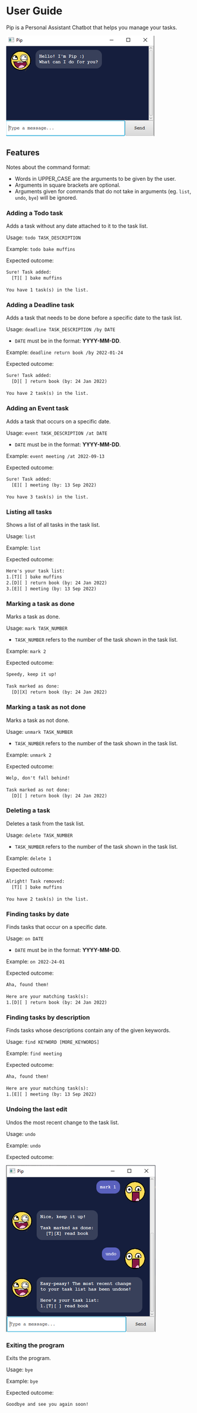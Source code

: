 # User Guide

Pip is a Personal Assistant Chatbot that helps you manage your tasks.

![Welcome](images/WelcomeUi.png)

## Features 

Notes about the command format:

- Words in UPPER_CASE are the arguments to be given by the user.
- Arguments in square brackets are optional.
- Arguments given for commands that do not take in arguments
(eg. `list`, `undo`, `bye`) will be ignored.

### Adding a Todo task

Adds a task without any date attached to it to the task list.

Usage: `todo TASK_DESCRIPTION`

Example: `todo bake muffins`

Expected outcome:
```
Sure! Task added:
  [T][ ] bake muffins
  
You have 1 task(s) in the list.
```

### Adding a Deadline task

Adds a task that needs to be done before a specific date to the task list.

Usage: `deadline TASK_DESCRIPTION /by DATE`

- `DATE` must be in the format: **YYYY-MM-DD**.

Example: `deadline return book /by 2022-01-24`

Expected outcome:
```
Sure! Task added:
  [D][ ] return book (by: 24 Jan 2022)
  
You have 2 task(s) in the list.
```

### Adding an Event task

Adds a task that occurs on a specific date.

Usage: `event TASK_DESCRIPTION /at DATE`

- `DATE` must be in the format: **YYYY-MM-DD**.

Example: `event meeting /at 2022-09-13`

Expected outcome:
```
Sure! Task added:
  [E][ ] meeting (by: 13 Sep 2022)
  
You have 3 task(s) in the list.
```

### Listing all tasks

Shows a list of all tasks in the task list.

Usage: `list`

Example: `list`

Expected outcome:
```
Here's your task list:
1.[T][ ] bake muffins
2.[D][ ] return book (by: 24 Jan 2022)
3.[E][ ] meeting (by: 13 Sep 2022)
```

### Marking a task as done

Marks a task as done.

Usage: `mark TASK_NUMBER`

- `TASK_NUMBER` refers to the number of the task shown in the task list.

Example: `mark 2`

Expected outcome:
```
Speedy, keep it up!

Task marked as done:
  [D][X] return book (by: 24 Jan 2022)
```

### Marking a task as not done

Marks a task as not done.

Usage: `unmark TASK_NUMBER`

- `TASK_NUMBER` refers to the number of the task shown in the task list.

Example: `unmark 2`

Expected outcome:
```
Welp, don't fall behind!

Task marked as not done:
  [D][ ] return book (by: 24 Jan 2022)
```

### Deleting a task

Deletes a task from the task list.

Usage: `delete TASK_NUMBER`

- `TASK_NUMBER` refers to the number of the task shown in the task list.

Example: `delete 1`

Expected outcome:
```
Alright! Task removed:
  [T][ ] bake muffins
  
You have 2 task(s) in the list.
```

### Finding tasks by date

Finds tasks that occur on a specific date.

Usage: `on DATE`

- `DATE` must be in the format: **YYYY-MM-DD**.

Example: `on 2022-24-01`

Expected outcome:
```
Aha, found them!

Here are your matching task(s):
1.[D][ ] return book (by: 24 Jan 2022)
```

### Finding tasks by description

Finds tasks whose descriptions contain any of the given keywords.

Usage: `find KEYWORD [MORE_KEYWORDS]`

Example: `find meeting`

Expected outcome:
```
Aha, found them!

Here are your matching task(s):
1.[E][ ] meeting (by: 13 Sep 2022)
```

### Undoing the last edit

Undos the most recent change to the task list.

Usage: `undo`

Example: `undo`

Expected outcome:

![Undo](images/UndoUi.png)

### Exiting the program

Exits the program.

Usage: `bye`

Example: `bye`

Expected outcome:
```
Goodbye and see you again soon!
```
